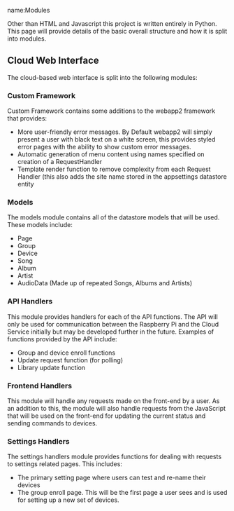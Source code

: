 name:Modules

Other than HTML and Javascript this project is written entirely in Python. This page will provide details of the basic overall structure and how it is split into modules. 

Cloud Web Interface
-------------------

The cloud-based web interface is split into the following modules:

### Custom Framework

Custom Framework contains some additions to the webapp2 framework that provides:
* More user-friendly error messages. By Default webapp2 will simply present a user with black text on a white screen, this provides styled error pages with the ability to show custom error messages.
* Automatic generation of menu content using names specified on creation of a RequestHandler
* Template render function to remove complexity from each Request Handler (this also adds the site name stored in the appsettings datastore entity

### Models

The models module contains all of the datastore models that will be used. These models include:
* Page
* Group
* Device
* Song
* Album
* Artist
* AudioData (Made up of repeated Songs, Albums and Artists)

### API Handlers

This module provides handlers for each of the API functions. The API will only be used for communication between the Raspberry Pi and the Cloud Service initially but may be developed further in the future. Examples of functions provided by the API include:
* Group and device enroll functions
* Update request function (for polling)
* Library update function

### Frontend Handlers

This module will handle any requests made on the front-end by a user. As an addition to this, the module will also handle requests from the JavaScript that will be used on the front-end for updating the current status and sending commands to devices.

### Settings Handlers

The settings handlers module provides functions for dealing with requests to settings related pages. This includes:
* The primary setting page where users can test and re-name their devices
* The group enroll page. This will be the first page a user sees and is used for setting up a new set of devices.





